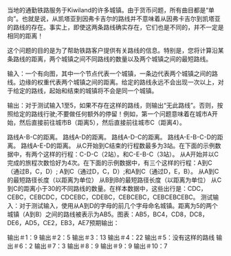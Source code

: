 当地的通勤铁路服务于Kiwiland的许多城镇。由于货币问题，所有曲目都是“单向”。也就是说，从凯塔亚到因弗卡吉尔的路线并不意味着从因弗卡吉尔到凯塔亚的路线的存在。事实上，即使这两条路线确实存在，它们也是不同的，并不一定是相同的距离！

这个问题的目的是为了帮助铁路客户提供有关路线的信息。特别是，您将计算沿某条路线的距离，两个城镇之间不同路线的数量以及两个城镇之间的最短路线。

输入：一个有向图，其中一个节点代表一个城镇，一条边代表两个城镇之间的路线。边缘的权重代表两个城镇之间的距离。给定的路线永远不会出现一次以上，对于给定的路线，起始和结束的城镇将不会是同一个城镇。

输出：对于测试输入1至5，如果不存在这样的路线，则输出“无此路线”。否则，按照给定的路线行驶;不要做任何额外的停留！例如，第一个问题意味着在城市A开始，然后直接前往城市B（距离5），然后直接前往城市C（距离4）。

路线A-B-C的距离。
路线A-D的距离。
路线A-D-C的距离。
路线A-E-B-C-D的距离。
路线A-E-D的距离。
从C开始到C结束的行程数最多为3站。在下面的示例数据中，有两个这样的行程：C-D-C（2站）。和C-E-B-C（3站）。
从A开始并以C完成的旅程次数恰好为4次。在下面的示例数据中，有三个这样的行程：A到C（通过B，C，D）; A到C（通过D，C，D）;和A到C（通过D，E，B）。
从A到C的最短路径长度（以距离为单位）
从B到B的最短路径长度（以距离为单位）
从C到C的距离小于30的不同路线的数量。在样本数据中，这些出行是：CDC，CEBC，CEBCDC，CDCEBC，CDEBC，CEBCEBC，CEBCEBCEBC。
测试输入：对于测试输入，使用从A到D的字母的前几个字母命名城镇。距离为5的两个城镇（A到B）之间的路线被表示为AB5。图表：AB5，BC4，CD8，DC8，DE6，AD5，CE2，EB3，AE7预期输出：

输出＃1：9
输出＃2：5
输出＃3：13
输出＃4：22
输出＃5：没有这样的路线
输出＃6：2
输出＃7：3
输出＃8：9
输出＃9：9
输出＃10：7